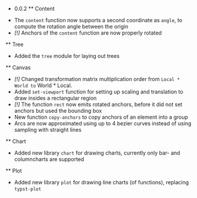 * 0.0.2
** Content
- The `content` function now supports a second coordinate as `angle`, to
  compute the rotation angle between the origin
- *[!]* Anchors of the `content` function are now properly rotated

** Tree
- Added the `tree` module for laying out trees

** Canvas
- *[!]* Changed transformation matrix multiplication order from `Local * World to`
  World * Local.
- Added `set-viewport` function for setting up scaling and translation to draw
  insides a rectangular region
- *[!]* The function `rect` now emits rotated anchors,
  before it did not set anchors but used the bounding box
- New function `copy-anchors` to copy anchors of an element into a group
- Arcs are now approximated using up to 4 bezier curves instead of using
  sampling with straight lines

** Chart
- Added new library `chart` for drawing charts, currently only bar- and columncharts are supported

** Plot
- Added new library `plot` for drawing line charts (of functions), replacing `typst-plot`
